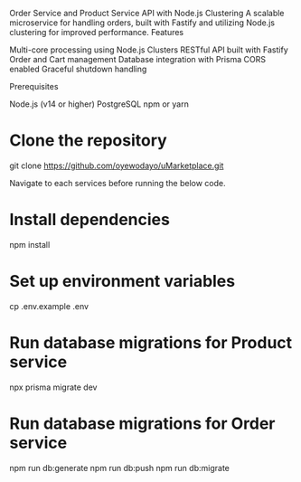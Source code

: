 Order Service and Product Service API with Node.js Clustering
A scalable microservice for handling orders, built with Fastify and utilizing Node.js clustering for improved performance.
Features

Multi-core processing using Node.js Clusters
RESTful API built with Fastify
Order and Cart management
Database integration with Prisma
CORS enabled
Graceful shutdown handling

Prerequisites

Node.js (v14 or higher)
PostgreSQL
npm or yarn

# Clone the repository
git clone https://github.com/oyewodayo/uMarketplace.git

Navigate to each services before running the below code.

# Install dependencies
npm install

# Set up environment variables
cp .env.example .env

# Run database migrations for Product service
npx prisma migrate dev

# Run database migrations for Order service
npm run db:generate
npm run db:push
npm run db:migrate
